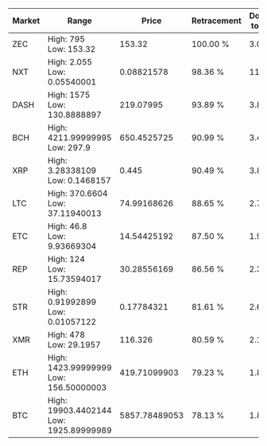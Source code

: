 | Market | Range | Price| Retracement | Doubles to 50% |
| --- | --- | --- | --- | --- |
| ZEC | High: 795<br />Low: 153.32 | 153.32 | 100.00 % | 3.09 |
| NXT | High: 2.055<br />Low: 0.05540001 | 0.08821578 | 98.36 % | 11.96 |
| DASH | High: 1575<br />Low: 130.8888897 | 219.07995 | 93.89 % | 3.89 |
| BCH | High: 4211.99999995<br />Low: 297.9 | 650.4525725 | 90.99 % | 3.47 |
| XRP | High: 3.28338109<br />Low: 0.1468157 | 0.445 | 90.49 % | 3.85 |
| LTC | High: 370.6604<br />Low: 37.11940013 | 74.99168626 | 88.65 % | 2.72 |
| ETC | High: 46.8<br />Low: 9.93669304 | 14.54425192 | 87.50 % | 1.95 |
| REP | High: 124<br />Low: 15.73594017 | 30.28556169 | 86.56 % | 2.31 |
| STR | High: 0.91992899<br />Low: 0.01057122 | 0.17784321 | 81.61 % | 2.62 |
| XMR | High: 478<br />Low: 29.1957 | 116.326 | 80.59 % | 2.18 |
| ETH | High: 1423.99999999<br />Low: 156.50000003 | 419.71099903 | 79.23 % | 1.88 |
| BTC | High: 19903.4402144<br />Low: 1925.89999989 | 5857.78489053 | 78.13 % | 1.86 |
